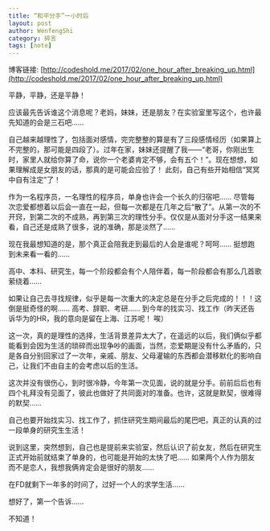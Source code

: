 ```yaml
---
title: “和平分手”一小时后
layout: post
author: WenfengShi
category: 碎言
tags: [note]
---
```

博客链接: [http://codeshold.me/2017/02/one_hour_after_breaking_up.html](http://codeshold.me/2017/02/one_hour_after_breaking_up.html)



平静，平静，还是平静！

应该最先告诉谁这个消息呢？老妈，妹妹，还是朋友？在实验室里写这个，也许最先知道的会是三石吧……

自己越来越理性了，包括面对感情，完完整整的算是有了三段感情经历（如果算上不完整的，那可能是四段了）。过年在家，妹妹还提醒了我——“老哥，你刚出生时，家里人就给你算了命，说你一个老婆肯定不够，会有五个！”。现在想想，如果理解成是女朋友的话，那真的是可能会应验了！ 此刻，自己有些开始相信“冥冥中自有注定”了！ 

作为一名程序员，一名理性的程序员，单身也许会一个长久的归宿吧…… 尽管每次恋爱都想着以后会一直在一起，但每一次都是在几年之后“散了”。从第一次的不开窍，到第二次的不成熟，再到第三次的理性分手。仅仅是从面对分手这一结果来看，自己还是成熟了很多，说的准确，那是淡然了……

现在我最想知道的是，那个真正会陪我走到最后的人会是谁呢？呵呵…… 挺想跑到未来看一看的……

高中、本科、研究生，每一个阶段都会有个人陪伴着，每一阶段都会有那么几首歌萦绕着……

如果让自己去寻找规律，似乎是每一次重大的决定总是在分手之后完成的！！！这倒是挺奇怪的啊…… 高考、辞职、考研…… 到今年的找实习、找工作（昨天还告诉华为的HR，我的意向是留在上海、江苏呢！ 唉）

这一次，真的是理性的选择，生活背景差异太大了，在遥远的以后，我们俩似乎都能看到会因为生活的琐碎而出现争吵的画面，当然，恋爱期是没有什么矛盾的，只是各自分别回家过了一次年，亲戚、朋友、父母灌输的东西都会潜移默化的影响自己，让我们不由自主的会考虑以后的生活。

这次并没有很伤心，到时很冷静，今年第一次见面，说的就是分手。前前后后也有四个礼拜没有见面了，彼此也做好了共同面对的准备。也许，这就是默契，很难得的默契……

自己也要开始找实习、找工作了，抓住研究生期间最后的尾巴吧，真正的认真的过一段单身的研究生生活！

说到这里，突然想到，自己也是提前来实验室，然后认识了前女友，然后在研究生正式开始前就结束了单身的，也可能是开始的太快了吧…… 如果两个人作为朋友而不是恋人，我想我俩肯定会是很好的朋友……

在FD就剩下一年多的时间了，过好一个人的求学生活……

想好了，第一个告诉…… 

不知道！
